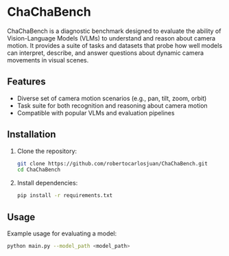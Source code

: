 # ChaChaBench

ChaChaBench is a diagnostic benchmark designed to evaluate the ability of Vision-Language Models (VLMs) to understand and reason about camera motion. It provides a suite of tasks and datasets that probe how well models can interpret, describe, and answer questions about dynamic camera movements in visual scenes.

## Features
- Diverse set of camera motion scenarios (e.g., pan, tilt, zoom, orbit)
- Task suite for both recognition and reasoning about camera motion
- Compatible with popular VLMs and evaluation pipelines

## Installation
1. Clone the repository:
   ```bash
   git clone https://github.com/robertocarlosjuan/ChaChaBench.git
   cd ChaChaBench
   ```
2. Install dependencies:
   ```bash
   pip install -r requirements.txt
   ```

## Usage
Example usage for evaluating a model:
```bash
python main.py --model_path <model_path>
```
